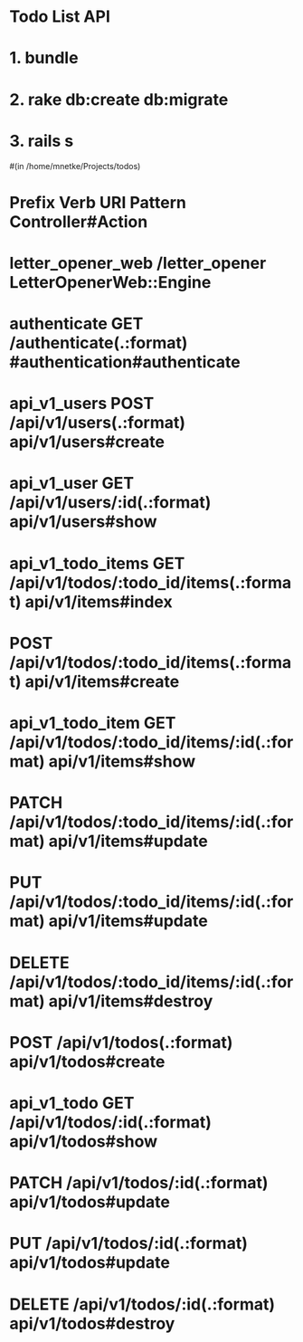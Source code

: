 # Todo List API
# 1. bundle
# 2. rake db:create db:migrate
# 3. rails s

#(in /home/mnetke/Projects/todos)
#                   Prefix Verb   URI Pattern                                                                              Controller#Action
#        letter_opener_web        /letter_opener                                                                           LetterOpenerWeb::Engine
#             authenticate GET    /authenticate(.:format)                                                                  #authentication#authenticate
#             api_v1_users POST   /api/v1/users(.:format)                                                                  api/v1/users#create
#             api_v1_user GET    /api/v1/users/:id(.:format)                                                              api/v1/users#show
#       api_v1_todo_items GET    /api/v1/todos/:todo_id/items(.:format)                                                   api/v1/items#index
#                         POST   /api/v1/todos/:todo_id/items(.:format)                                                   api/v1/items#create
#         api_v1_todo_item GET    /api/v1/todos/:todo_id/items/:id(.:format)                                               api/v1/items#show
#                          PATCH  /api/v1/todos/:todo_id/items/:id(.:format)                                               api/v1/items#update
#                          PUT    /api/v1/todos/:todo_id/items/:id(.:format)                                               api/v1/items#update
#                          DELETE /api/v1/todos/:todo_id/items/:id(.:format)                                               api/v1/items#destroy
#                          POST   /api/v1/todos(.:format)                                                                  api/v1/todos#create
#              api_v1_todo GET    /api/v1/todos/:id(.:format)                                                              api/v1/todos#show
#                         PATCH  /api/v1/todos/:id(.:format)                                                              api/v1/todos#update
#                          PUT    /api/v1/todos/:id(.:format)                                                              api/v1/todos#update
#                          DELETE /api/v1/todos/:id(.:format)                                                              api/v1/todos#destroy

